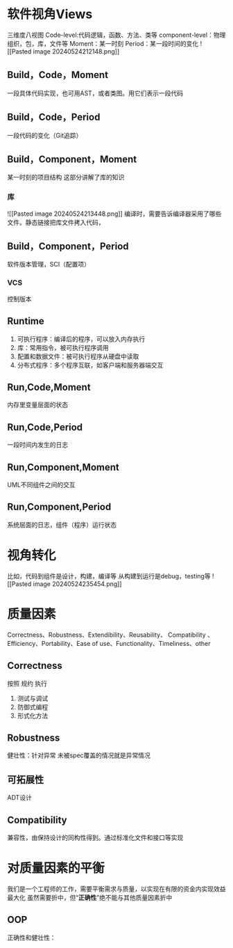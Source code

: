 # 软件视角Views
三维度八视图
Code-level:代码逻辑，函数、方法、类等
component-level：物理组织，包，库，文件等
Moment：某一时刻
Period：某一段时间的变化
![[Pasted image 20240524212148.png]]
## Build，Code，Moment
一段具体代码实现，也可用AST，或者类图。用它们表示一段代码
## Build，Code，Period
一段代码的变化（Git追踪）
## Build，Component，Moment
某一时刻的项目结构
这部分讲解了库的知识
### 库
![[Pasted image 20240524213448.png]]
编译时，需要告诉编译器采用了哪些文件。静态链接把库文件拷入代码，
## Build，Component，Period
软件版本管理，SCI（配置项）
### VCS
控制版本
## Runtime
1. 可执行程序：编译后的程序，可以放入内存执行
2. 库：常用指令，被可执行程序调用
3. 配置和数据文件：被可执行程序从硬盘中读取
4. 分布式程序：多个程序互联，如客户端和服务器端交互
## Run,Code,Moment
内存里变量层面的状态
## Run,Code,Period
一段时间内发生的日志
## Run,Component,Moment
UML不同组件之间的交互
## Run,Component,Period
系统层面的日志，组件（程序）运行状态

# 视角转化
比如，代码到组件是设计，构建，编译等
从构建到运行是debug，testing等
![[Pasted image 20240524235454.png]]

# 质量因素
Correctness、Robustness、Extendibility、Reusability、 Compatibility 、Efficiency、Portability、Ease of use、Functionality、Timeliness、other
## Correctness
按照 规约 执行
1. 测试与调试
2. 防御式编程
3. 形式化方法
## Robustness
健壮性：针对异常
未被spec覆盖的情况就是异常情况
## 可拓展性 
ADT设计
## Compatibility
兼容性，由保持设计的同构性得到。通过标准化文件和接口等实现
 
# 对质量因素的平衡
我们是一个工程师的工作，需要平衡需求与质量，以实现在有限的资金内实现效益最大化
虽然需要折中，但“**正确性**”绝不能与其他质量因素折中
## OOP
正确性和健壮性：